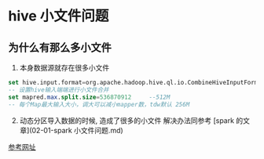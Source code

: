 # hive 小文件问题


## 为什么有那么多小文件
1. 本身数据源就存在很多小文件
```sql
set hive.input.format=org.apache.hadoop.hive.ql.io.CombineHiveInputFormat
-- 设置hive输入端端进行小文件合并
set mapred.max.split.size=536870912     --512M
-- 每个Map最大输入大小，调大可以减小mapper数，tdw默认 256M 
```

2. 动态分区导入数据的时候, 造成了很多的小文件
解决办法同参考 [spark 的文章](02-01-spark 小文件问题.md)

[参考网址](https://www.jianshu.com/p/8f0ce9eb0d0b)
